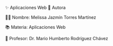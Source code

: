 ✨ Aplicaciones Web 
🍓 Autora

👩‍💻 Nombre: Melissa Jazmín Torres Martínez

📚 Materia: Aplicaciones Web

🍎 Profesor: Dr. Mario Humberto Rodríguez Chávez


